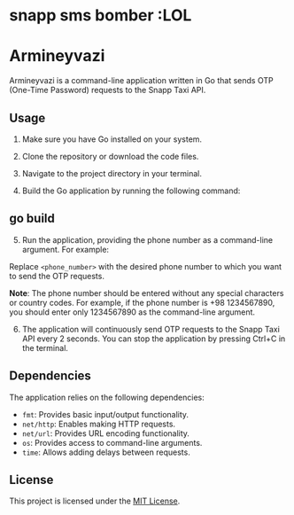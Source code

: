 # snapp sms bomber :LOL


# Armineyvazi

Armineyvazi is a command-line application written in Go that sends OTP (One-Time Password) requests to the Snapp Taxi API.

## Usage

1. Make sure you have Go installed on your system.

2. Clone the repository or download the code files.

3. Navigate to the project directory in your terminal.

4. Build the Go application by running the following command:

## go build

5. Run the application, providing the phone number as a command-line argument. For example:


Replace `<phone_number>` with the desired phone number to which you want to send the OTP requests.

**Note**: The phone number should be entered without any special characters or country codes. For example, if the phone number is +98 1234567890, you should enter only 1234567890 as the command-line argument.

6. The application will continuously send OTP requests to the Snapp Taxi API every 2 seconds. You can stop the application by pressing Ctrl+C in the terminal.

## Dependencies

The application relies on the following dependencies:

- `fmt`: Provides basic input/output functionality.
- `net/http`: Enables making HTTP requests.
- `net/url`: Provides URL encoding functionality.
- `os`: Provides access to command-line arguments.
- `time`: Allows adding delays between requests.

## License

This project is licensed under the [MIT License](LICENSE).
